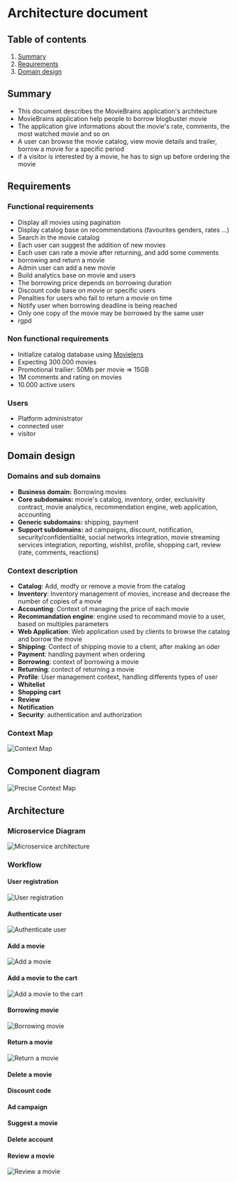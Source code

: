 # Architecture document

## Table of contents
1. [Summary](#summary)
2. [Requirements](#requirements)
3. [Domain design](#domain-design)

## Summary
- This document describes the MovieBrains application's architecture
- MovieBrains application help people to borrow blogbuster movie
- The application give informations about the movie's rate, comments, the most watched movie and so on
- A user can browse the movie catalog, view movie details and trailer, borrow a movie for a specific period
- if a visitor is interested by a movie, he has to sign up before ordering the movie

## Requirements
### Functional requirements
- Display all movies using pagination
- Display catalog base on recommendations (favourites genders, rates ...)
- Search in the movie catalog
- Each user can suggest the addition of new movies
- Each user can rate a movie after returning, and add some comments
- borrowing and return a movie
- Admin user can add a new movie
- Build analytics base on movie and users
- The borrowing price depends on borrowing duration
- Discount code base on movie or specific users
- Penalties for users who fail to return a movie on time
- Notify user when borrowing deadline is being reached
- Only one copy of the movie may be borrowed by the same user
- rgpd

### Non functional requirements
- Initialize catalog database using [Movielens](https://grouplens.org/datasets/movielens/)
- Expecting 300.000 movies
- Promotional trailier: 50Mb per movie => 15GB
- 1M comments and rating on movies
- 10.000 active users

### Users
- Platform administrator
- connected user
- visitor

## Domain design
### Domains and sub domains
- **Business domain:** Borrowing movies
- **Core subdomains:** movie's catalog, inventory, order, exclusivity contract, movie analytics, recommendation engine, web application, accounting
- **Generic subdomains:** shipping, payment
- **Support subdomains:** ad campaigns, discount, notification, security/confidentialité, social networks integration, movie streaming services integration, reporting, wishlist, profile, shopping cart, review (rate, comments, reactions)

### Context description
- **Catalog**: Add, modfy or remove a movie from the catalog
- **Inventory**: Inventory management of movies, increase and decrease the number of copies of a movie
- **Accounting**: Context of managing the price of each movie
- **Recommandation engine**: engine used to recommand movie to a user, based on multiples parameters
- **Web Application**: Web application used by clients to browse the catalog and borrow the movie
- **Shipping**: Contect of shipping movie to a client, after making an oder
- **Payment**: handling payment when ordering
- **Borrowing**: context of borrowing a movie
- **Returning**: contect of returning a movie
- **Profile**: User management context, handling differents types of user
- **Whitelist**
- **Shopping cart**
- **Review**
- **Notification**
- **Security**: authentication and authorization

### Context Map
![Context Map](../src-gen/movies-albrains_ContextMap.png)

## Component diagram
![Precise Context Map ](../out/src-gen/movies-albrains_ContextMap/movies-albrains_ContextMap.png)

## Architecture
### Microservice Diagram
![Microservice architecture](../out/microservice/microservice.png)

### Workflow
#### User registration
![User registration](../workflows/register_new_user.png)
#### Authenticate user
![Authenticate user](../workflows/user_signin.png)
#### Add a movie
![Add a movie](../workflows/add_movie.png)
#### Add a movie to the cart
![Add a movie to the cart](../workflows/add_to_shopping_cart.png)
#### Borrowing movie
![Borrowing movie](../workflows/order_processor_movie.png)
#### Return a movie
![Return a movie](../workflows/return_movie.png)
#### Delete a movie
#### Discount code
#### Ad campaign
#### Suggest a movie
#### Delete account
#### Review a movie
![Review a movie](../workflows/review_movie.png)
